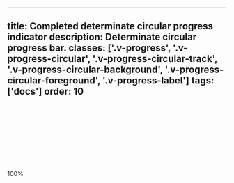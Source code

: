 <!--
 *              © 2025 Visa
 *
 * Licensed under the Apache License, Version 2.0 (the "License");
 * you may not use this file except in compliance with the License.
 * You may obtain a copy of the License at
 *
 *         http://www.apache.org/licenses/LICENSE-2.0
 *
 * Unless required by applicable law or agreed to in writing, software
 * distributed under the License is distributed on an "AS IS" BASIS,
 * WITHOUT WARRANTIES OR CONDITIONS OF ANY KIND, either express or implied.
 * See the License for the specific language governing permissions and
 * limitations under the License.
 *
 -->
---
title: Completed determinate circular progress indicator
description: Determinate circular progress bar. 
classes: ['.v-progress', '.v-progress-circular', '.v-progress-circular-track', '.v-progress-circular-background', '.v-progress-circular-foreground', '.v-progress-label']
tags: ['docs']
order: 10
---

<div aria-labelledby="progress-percentage-4" class="v-progress v-progress-circular" role="progressbar">
  <svg class="v-progress-circular-track">
    <circle class="v-progress-circular-background">
    </circle>
    <circle class="v-progress-circular-bar" style="stroke-dasharray: 275.062, 275.062; stroke-dashoffset: 56.2973;">
    </circle>
  </svg>
  <div class="v-progress-label v-typography-body-2-bold" id="progress-percentage-4">
    100%
  </div>
</div>
